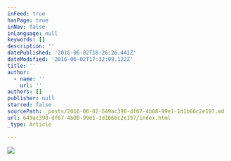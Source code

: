 ```yaml
---
inFeed: true
hasPage: true
inNav: false
inLanguage: null
keywords: []
description: ''
datePublished: '2016-06-02T18:26:26.441Z'
dateModified: '2016-06-02T17:32:09.122Z'
title: ''
author:
  - name: ''
    url: ''
authors: []
publisher: null
starred: false
sourcePath: _posts/2016-06-02-649ac390-df67-4b08-99e1-1d1b66c2e197.md
url: 649ac390-df67-4b08-99e1-1d1b66c2e197/index.html
_type: Article

---
```

![](https://the-grid-user-content.s3-us-west-2.amazonaws.com/68185535-4ade-49fe-bd6c-3a717274d420.jpg)